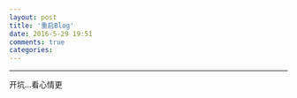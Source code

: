 ```yaml
---
layout: post
title: '重启Blog'
date: 2016-5-29 19:51
comments: true
categories:
---
```


<script type="text/javascript" src="http://cdn.mathjax.org/mathjax/latest/MathJax.js?config=default"></script>
<!--more-->

---

开坑...看心情更